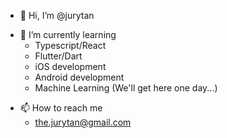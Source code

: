 - 👋 Hi, I’m @jurytan
<!-- - 👀 I’m interested in ... -->
- 🌱 I’m currently learning 
  - Typescript/React
  - Flutter/Dart
  - iOS development
  - Android development
  - Machine Learning (We'll get here one day...)
<!-- - 💞️ I’m looking to collaborate on ... -->
- 📫 How to reach me 
  - the.jurytan@gmail.com

<!---
jnguyen7410/jnguyen7410 is a ✨ special ✨ repository because its `README.md` (this file) appears on your GitHub profile.
You can click the Preview link to take a look at your changes.
--->
